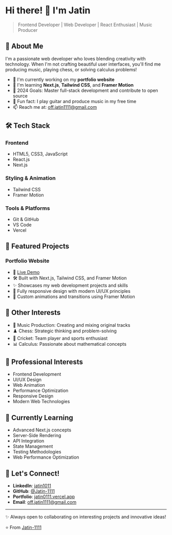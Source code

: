# Hi there! 👋 I'm Jatin

> Frontend Developer | Web Developer | React Enthusiast | Music Producer

## 🚀 About Me

I'm a passionate web developer who loves blending creativity with technology. When I'm not crafting beautiful user interfaces, you'll find me producing music, playing chess, or solving calculus problems!

- 🔭 I'm currently working on my **portfolio website**
- 🌱 I'm learning **Next.js**, **Tailwind CSS**, and **Framer Motion**
- 🎯 2024 Goals: Master full-stack development and contribute to open source
- 🎸 Fun fact: I play guitar and produce music in my free time
- 📫 Reach me at: off.jatin1111@gmail.com

## 🛠️ Tech Stack

### Frontend
- HTML5, CSS3, JavaScript
- React.js
- Next.js

### Styling & Animation
- Tailwind CSS
- Framer Motion

### Tools & Platforms
- Git & GitHub
- VS Code
- Vercel

## 🌟 Featured Projects

### Portfolio Website
- 🔗 [Live Demo](https://jatin0111.vercel.app/)
- 🛠️ Built with Next.js, Tailwind CSS, and Framer Motion
- ✨ Showcases my web development projects and skills
- 📱 Fully responsive design with modern UI/UX principles
- 🎨 Custom animations and transitions using Framer Motion

<!-- Add more projects as you create them -->

## 🎯 Other Interests

- 🎵 Music Production: Creating and mixing original tracks
- ♟️ Chess: Strategic thinking and problem-solving
- 🏏 Cricket: Team player and sports enthusiast
- 📊 Calculus: Passionate about mathematical concepts

## 💼 Professional Interests

- Frontend Development
- UI/UX Design
- Web Animation
- Performance Optimization
- Responsive Design
- Modern Web Technologies

## 🌱 Currently Learning

- Advanced Next.js concepts
- Server-Side Rendering
- API Integration
- State Management
- Testing Methodologies
- Web Performance Optimization

## 🤝 Let's Connect!

- **LinkedIn**: [jatin1011](https://www.linkedin.com/in/jatin1011/)
- **GitHub**: [@Jatin-1111](https://github.com/Jatin-1111)
- **Portfolio**: [jatin0111.vercel.app](https://jatin0111.vercel.app/)
- **Email**: off.jatin1111@gmail.com

---

✨ Always open to collaborating on interesting projects and innovative ideas!

⭐️ From [Jatin-1111](https://github.com/Jatin-1111)
